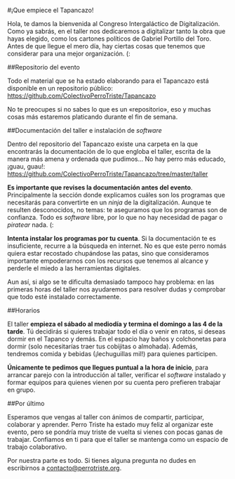 #¡Que empiece el Tapancazo!

Hola, te damos la bienvenida al Congreso Intergaláctico de Digitalización. Como ya sabrás, en el taller nos dedicaremos a digitalizar tanto la obra que hayas elegido, como los cartones políticos de Gabriel Portillo del Toro. Antes de que llegue el mero día, hay ciertas cosas que tenemos que considerar para una mejor organización. (:

##Repositorio del evento

Todo el material que se ha estado elaborando para el Tapancazo está disponible en un repositorio público: https://github.com/ColectivoPerroTriste/Tapancazo

No te preocupes si no sabes lo que es un «repositorio», eso y muchas cosas más estaremos platicando durante el fin de semana.

##Documentación del taller e instalación de *software*

Dentro del repositorio del Tapancazo existe una carpeta en la que encontrarás la documentación de lo que engloba el taller, escrita de la manera más amena y ordenada que pudimos... No hay perro más educado, ¡guau, guau!: https://github.com/ColectivoPerroTriste/Tapancazo/tree/master/taller

**Es importante que revises la documentación antes del evento**. Principalmente la sección donde explicamos cuáles son los programas que necesitarás para convertirte en un *ninja* de la digitalización. Aunque te resulten desconocidos, no temas: te aseguramos que los programas son de confianza. Todo es *software* libre, por lo que no hay necesidad de pagar o *piratear* nada. (:

**Intenta instalar los programas por tu cuenta**. Si la documentación te es insuficiente, recurre a la búsqueda en internet. No es que este perro nomás quiera estar recostado chupándose las patas, sino que consideramos importante empoderarnos con los recursos que tenemos al alcance y perderle el miedo a las herramientas digitales.

Aun así, si algo se te dificulta demasiado tampoco hay problema: en las primeras horas del taller nos ayudaremos para resolver dudas y comprobar que todo esté instalado correctamente.

##Horarios

El taller **empieza el sábado al mediodía y termina el domingo a las 4 de la tarde**. Tú decidirás si quieres trabajar todo el día o venir en ratos, si deseas dormir en el Tapanco y demás. En el espacio hay baños y colchonetas para dormir (solo necesitarías traer tus cobijitas o almohada). Además, tendremos comida y bebidas (¡lechuguillas mil!) para quienes participen.

**Únicamente te pedimos que llegues puntual a la hora de inicio**, para arrancar parejo con la introducción al taller, verificar el *software* instalado y formar equipos para quienes vienen por su cuenta pero prefieren trabajar en grupo.

##Por último

Esperamos que vengas al taller con ánimos de compartir, participar, colaborar y aprender. Perro Triste ha estado muy feliz al organizar este evento, pero se pondría muy triste de vuelta si vienes con pocas ganas de trabajar. Confiamos en ti para que el taller se mantenga como un espacio de trabajo colaborativo.

Por nuestra parte es todo. Si tienes alguna pregunta no dudes en escribirnos a contacto@perrotriste.org.